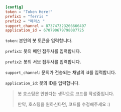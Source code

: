 ```toml
[config]
token = "Token Here!"
prefix1 = "ferris "
prefix2 = "페리스 "
support_channel = 873747323266666497
application_id = 670790679798087725
```

`token`: 본인의 봇 토큰을 입력합니다.

`prefix1`: 봇의 메인 접두사를 입력합니다.

`prefix2`: 봇의 서브 접두사를 입력합니다.

`support_channel`: 문의가 전송되는 채널의 id를 입력합니다.

`application_id`: 봇의 ID를 입력합니다.

> 봇 호스팅은 안한다는 생각으로 코드를 작성중입니다.
>
> 만약, 호스팅을 원하신다면, 코드를 수정해주세요 :) 